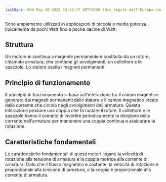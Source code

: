 ```yaml
---
lastSync: Wed May 28 2025 13:43:27 GMT+0200 (Ora legale dell’Europa centrale)
---
```

Sono ampiamente utilizzati in applicazioni di piccola e media potenza, tipicamente da pochi Watt fino a poche decine di Watt.

## Struttura
Un motore in continua a magnete permanente è costituito da un rotore, chiamato armatura, che contiene gli avvolgimenti, un collettore e le spazzole. Lo statore ospita i magneti permanenti.

## Principio di funzionamento
Il principio di funzionamento si basa sull'interazione tra il campo magnetico generato dai magneti permanenti dello statore e il campo magnetico creato dalla corrente che circola negli avvolgimenti dell'armatura. Questa interazione produce una coppia che fa ruotare il rotore. Il collettore e le spazzole hanno il compito di invertire periodicamente la direzione della corrente nell'armatura per mantenere una coppia continua e assicurare la rotazione.

## Caratteristiche fondamentali
Le caratteristiche fondamentali di questi motori legano la velocità di rotazione alla tensione di armatura e la coppia motrice alla corrente di armatura. Dato che il flusso magnetico è costante, la velocità di rotazione è proporzionale alla tensione di armatura, e la coppia è proporzionale alla corrente di armatura.